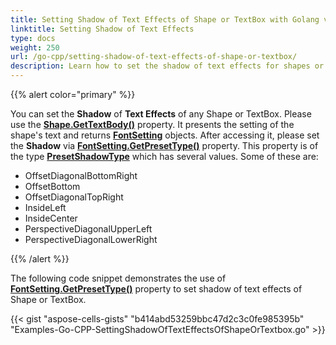 ```yaml
---
title: Setting Shadow of Text Effects of Shape or TextBox with Golang via C++
linktitle: Setting Shadow of Text Effects
type: docs
weight: 250
url: /go-cpp/setting-shadow-of-text-effects-of-shape-or-textbox/
description: Learn how to set the shadow of text effects for shapes or textboxes using Aspose.Cells for C++.
---
```


{{% alert color="primary" %}}

You can set the **Shadow** of **Text Effects** of any Shape or TextBox. Please use the [**Shape.GetTextBody()**](https://reference.aspose.com/cells/go-cpp/shape/gettextbody/) property. It presents the setting of the shape's text and returns [**FontSetting**](https://reference.aspose.com/cells/cpp/aspose.cells/fontsetting/) objects. After accessing it, please set the **Shadow** via [**FontSetting.GetPresetType()**](https://reference.aspose.com/cells/cpp/aspose.cells.drawing/shadoweffect/getpresettype/) property. This property is of the type [**PresetShadowType**](https://reference.aspose.com/cells/cpp/aspose.cells.drawing/presetshadowtype/) which has several values. Some of these are:

- OffsetDiagonalBottomRight
- OffsetBottom
- OffsetDiagonalTopRight
- InsideLeft
- InsideCenter
- PerspectiveDiagonalUpperLeft
- PerspectiveDiagonalLowerRight

{{% /alert %}}

The following code snippet demonstrates the use of [**FontSetting.GetPresetType()**](https://reference.aspose.com/cells/go-cpp/shadoweffect/getpresettype/) property to set shadow of text effects of Shape or TextBox.

{{< gist "aspose-cells-gists" "b414abd53259bbc47d2c3c0fe985395b" "Examples-Go-CPP-SettingShadowOfTextEffectsOfShapeOrTextbox.go" >}}